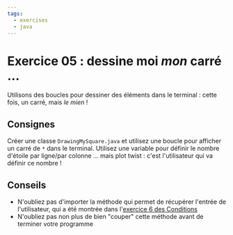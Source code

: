 ```yaml
---
tags:
  - exercises
  - java
---
```


# Exercice 05 : dessine moi _mon_ carré ...

Utilisons des boucles pour dessiner des éléments dans le terminal : cette fois, un carré, mais _le mien_ !

## Consignes

Créer une classe `DrawingMySquare.java` et utilisez une boucle pour afficher un carré de `*` dans le terminal. Utilisez une variable pour définir le nombre d'étoile par ligne/par colonne ... mais plot twist : c'est l'utilisateur qui va définir ce nombre !

## Conseils

- N'oubliez pas d'importer la méthode qui permet de récupérer l'entrée de l'utilisateur, qui a été montrée dans l'[exercice 6 des Conditions](../../04_conditions/06_papers_please/README.md)
- N'oubliez pas non plus de bien "couper" cette méthode avant de terminer votre programme
